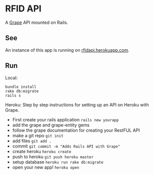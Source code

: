 RFID API
==============

A [Grape](http://github.com/intridea/grape) API mounted on Rails.

See
---

An instance of this app is running on [rfidapi.herokuapp.com](https://rfidapi.herokuapp.com/api/upc_descriptions).

Run
---

Local:

```
bundle install
rake db:migrate
rails s
```

Heroku:
Step by step instructions for setting up an API on Heroku with Grape.

- First create your rails application ``` rails new yourapp ```
- add the grape and grape-entity gems
- follow the grape documentation for creating your RestFUL API
- make a git repo ``` git init ```
- add files ``` git add . ```
- commit ``` git commit -m "Adds Rails API with Grape" ```
- create heroku ``` heroku create ```
- push to heroku ``` git push heroku master ```
- setup database ``` heroku run rake db:migrate ```
- open your new app! ``` heroku open ```
